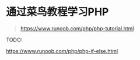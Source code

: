 # 通过菜鸟教程学习PHP

> https://www.runoob.com/php/php-tutorial.html

TODO:

https://www.runoob.com/php/php-if-else.html